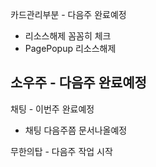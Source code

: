 카드관리부분 - 다음주 완료예정 
- 리소스해제 꼼꼼히 체크 
- PagePopup 리소스해제 


소우주 - 다음주 완료예정
- 


채팅 - 이번주 완료예정
- 채팅 다음주쯤 문서나올예정


무한의탑 - 다음주 작업 시작





